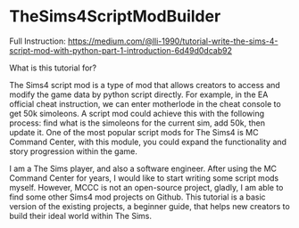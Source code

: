 # TheSims4ScriptModBuilder
Full Instruction: https://medium.com/@lli-1990/tutorial-write-the-sims-4-script-mod-with-python-part-1-introduction-6d49d0dcab92


What is this tutorial for?

The Sims4 script mod is a type of mod that allows creators to access and modify the game data by python script directly. For example, in the EA official cheat instruction, we can enter motherlode in the cheat console to get 50k simoleons. A script mod could achieve this with the following process: find what is the simoleons for the current sim, add 50k, then update it.
One of the most popular script mods for The Sims4 is MC Command Center, with this module, you could expand the functionality and story progression within the game.

I am a The Sims player, and also a software engineer. After using the MC Command Center for years, I would like to start writing some script mods myself. However, MCCC is not an open-source project, gladly, I am able to find some other Sims4 mod projects on Github. This tutorial is a basic version of the existing projects, a beginner guide, that helps new creators to build their ideal world within The Sims.
